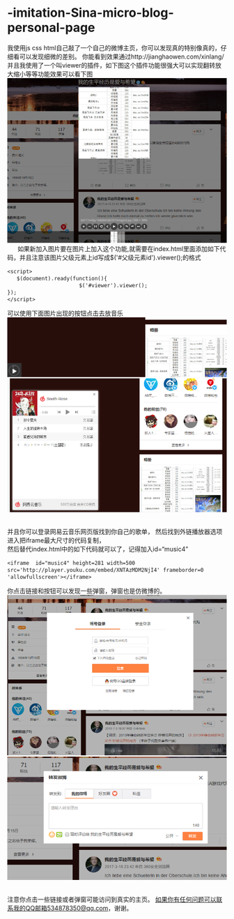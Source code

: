 # -imitation-Sina-micro-blog-personal-page
我使用js css html自己敲了一个自己的微博主页，你可以发现真的特别像真的，仔细看可以发现细微的差别。
你能看到效果通过http://jianghaowen.com/xinlang/
并且我使用了一个叫viewer的插件，如下图这个插件功能很强大可以实现翻转放大缩小等等功能效果可以看下图          
![picture](imagin/1.png)      
如果新加入图片要在图片上加入这个功能,就需要在index.html里面添加如下代码，并且注意该图片<img>父级元素上id写成$('#父级元素id').viewer();的格式     
```
<script>   
   $(document).ready(function(){
			           $('#viewer').viewer();
});
</script>
```
可以使用下面图片出现的按钮点击去放音乐 
![picture](imagin/2.png)  
![picture](imagin/3.png)         
    
并且你可以登录网易云音乐网页版找到你自己的歌单， 
然后找到外链播放器选项进入把iframe最大尺寸的代码复制，     
然后替代index.html中的如下代码就可以了，记得加入id=“music4”
```
<iframe  id="music4" height=281 width=500 src='http://player.youku.com/embed/XNTAzMDM2NjI4' frameborder=0 'allowfullscreen'></iframe>
```
你点击链接和按钮可以发现一些弹窗，弹窗也是仿微博的。
![picture](imagin/KRMU9HVIO[8K7SSG$W@~GCT.png)
![picture](imagin/4.png)            
    
注意你点击一些链接或者弹窗可能访问到真实的主页。
如果你有任何问题可以联系我的QQ邮箱534878350@qq.com，谢谢。
